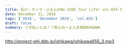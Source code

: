 ```yaml
---
title: 石川・ホンマ・ぶるんのBe-SIDE Your Life! vol.655-3
date: December 31, 2018
tags: ['2018', 'December 2018', 'vol.655']
draft: false
summary: リボ払いとは！？知らねーよ人生相談KAGAWA
---
```


http://project-phi.ddo.jp/ishikawa/ishikawa655_3.mp3